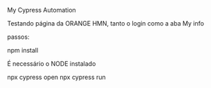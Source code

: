 My Cypress Automation

Testando página da ORANGE HMN, tanto o login como a aba My info

passos:

npm install

É necessário o NODE instalado

npx cypress open
npx cypress run
